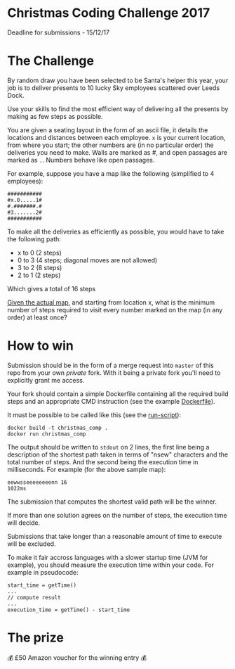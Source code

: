 # Christmas Coding Challenge 2017

Deadline for submissions - 15/12/17

# The Challenge

By random draw you have been selected to be Santa's helper this year, your job is to deliver presents to 10 lucky Sky employees scattered over Leeds Dock.

Use your skills to find the most efficient way of delivering all the presents by making as few steps as possible.

You are given a seating layout in the form of an ascii file, it details the locations and distances between each employee. `x` is your current location, from where you start; the other numbers are (in no particular order) the deliveries you need to make. Walls are marked as #, and open passages are marked as `.`. Numbers behave like open passages.

For example, suppose you have a map like the following (simplified to 4 employees):

    ###########
    #x.0.....1#
    #.#######.#
    #3.......2#
    ###########

To make all the deliveries as efficiently as possible, you would have to take the following path:

- x to 0 (2 steps)
- 0 to 3 (4 steps; diagonal moves are not allowed)
- 3 to 2 (8 steps)
- 2 to 1 (2 steps)

Which gives a total of 16 steps

[Given the actual map](map.txt), and starting from location x, what is the minimum number of steps required to visit every number marked on the map (in any order) at least once?

# How to win

Submission should be in the form of a merge request into `master` of this repo from your own _private_ fork. With it being a private fork you'll need to explicitly grant me access.

Your fork should contain a simple Dockerfile containing all the required build steps and an appropriate CMD instruction (see the example [Dockerfile](Dockerfile)).

It must be possible to be called like this (see the [run-script](run-script.sh)):

    docker build -t christmas_comp .
    docker run christmas_comp

The output should be written to `stdout` on 2 lines, the first line being a description of the shortest path taken in terms of "nsew" characters and the total number of steps. And the second being the execution time in milliseconds. For example (for the above sample map):

    eewwsseeeeeeeenn 16
    1022ms

The submission that computes the shortest valid path will be the winner.

If more than one solution agrees on the number of steps, the execution time will decide.

Submissions that take longer than a reasonable amount of time to execute will be excluded.

To make it fair accross languages with a slower startup time (JVM for example), you should measure the execution time within your code. For example in pseudocode:

    start_time = getTime()
    ...
    // compute result
    ...
    execution_time = getTime() - start_time

# The prize

💰 £50 Amazon voucher for the winning entry 💰
